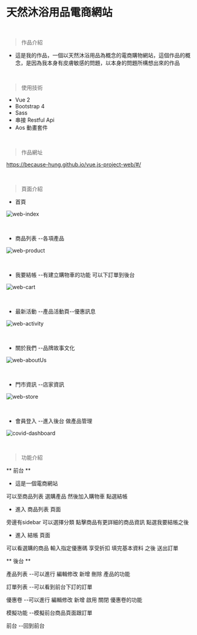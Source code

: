 # 天然沐浴用品電商網站

<br />

> 作品介紹
+ 這是我的作品，一個以天然沐浴用品為概念的電商購物網站，這個作品的概念，是因為我本身有皮膚敏感的問題，以本身的問題所構想出來的作品

<br />

> 使用技術
+ Vue 2 
+ Bootstrap 4
+ Sass
+ 串接 Restful Api
+ Aos 動畫套件

<br />

> 作品網址

https://because-hung.github.io/vue.js-project-web/#/

<br />

 
> 頁面介紹

+ 首頁  


![web-index](https://user-images.githubusercontent.com/63777618/204410987-29dd0f94-aa2f-4ccf-85d2-03a19453a604.png)

<br />

+ 商品列表 --各項產品

![web-product](https://user-images.githubusercontent.com/63777618/204411051-2afa3550-e2a7-483c-ae94-97f7d81e8d0d.png)

<br />

+ 我要結帳 --有建立購物車的功能 可以下訂單到後台

![web-cart](https://user-images.githubusercontent.com/63777618/204411189-38b753b2-a9be-4068-83af-a5e0dd258488.png)


<br />

+ 最新活動 --產品活動頁--優惠訊息


![web-activity](https://user-images.githubusercontent.com/63777618/204411236-424440b6-2ca0-4584-9670-7c71c135aaab.png)


<br />

+ 關於我們 --品牌故事文化

![web-aboutUs](https://user-images.githubusercontent.com/63777618/204411262-c74a30f7-8e62-4938-83e0-c54644304c08.png)


<br />

+ 門市資訊 --店家資訊

![web-store](https://user-images.githubusercontent.com/63777618/204411273-24681c0c-6c71-4fd1-bbf2-c9a81ac2c10d.png)


<br />

+ 會員登入 --進入後台 做產品管理

![covid-dashboard](https://user-images.githubusercontent.com/63777618/204411327-a41d56ab-cb06-422c-92f6-ceaa68e069ed.png)

<br />


> 功能介紹

** 前台 **

* 這是一個電商網站

可以至商品列表  選購產品
然後加入購物車  點選結帳

* 進入 商品列表 頁面

旁邊有sidebar 可以選擇分類
點擊商品有更詳細的商品資訊
點選我要結帳之後
  
* 進入 結帳 頁面

可以看選購的商品
輸入指定優惠碼  享受折扣
填完基本資料  之後  送出訂單

** 後台 **

產品列表 --可以進行 編輯修改 新增 刪除 產品的功能

訂單列表 --可以看到前台下訂的訂單

優惠卷 --可以進行 編輯修改 新增 啟用 關閉 優惠卷的功能

模擬功能 --模擬前台商品頁面跟訂單

前台 --回到前台

